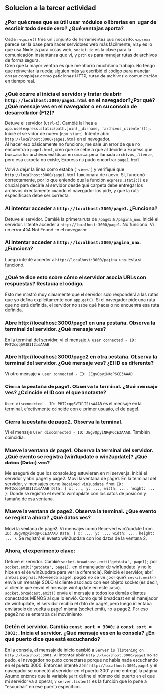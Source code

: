 ## Solución a la tercer actividad
### ¿Por qué crees que es útil usar módulos o librerías en lugar de escribir todo desde cero? ¿Qué ventajas aporta?
Cada ```require()``` trae un conjunto de herramientas que necesito. ```express``` parece ser la base para hacer servidores web más fácilmente, ```http``` es lo que usa Node.js para cosas web, ```socket.io``` es la clave para la comunicación instantánea que vi, y ```path``` es para manejar rutas de archivos de forma segura.  
Creo que la mayor ventaja es que me ahorro muchísimo trabajo. No tengo que reinventar la rueda; alguien más ya escribió el código para manejar cosas complejas como peticiones HTTP, rutas de archivos o comunicación en tiempo real.   
  
### ¿Qué ocurre al inicia el servidor y tratar de abrir ```http://localhost:3000/page1.html``` en el navegador?¿Por qué? ¿Qué mensaje ves en el navegador o en su consola de desarrollador (F12)?  
Detuve el servidor (```Ctrl+C```). Cambié la línea a ```app.use(express.static(path.join(__dirname, ‘archivos_cliente’)));```. Inicié el servidor de nuevo (```npm start```). Intenté abrir ```http://localhost:3000/page1.html``` en el navegador.  
Al hacer eso básicamente no funcionó, me sale un error de que no encuentra a ```page1.html```, creo que se debe a que al decirle a Express que buscara los archivos estáticos en una carpeta llamada ```archivos_cliente```, pero esa carpeta no existe, Express no pudo encontrar ```page1.html```.  

Volví a dejar la línea como estaba (```'views'```) y verifiqué que ```http://localhost:3000/page1.html``` funcionara de nuevo. Sí, funcionó correctamente, por lo que eniendo que la función ```express.static()``` es crucial para decirle al servidor desde qué carpeta debe entregar los archivos directamente cuando el navegador los pide, y que la ruta especificada debe ser correcta.  

### Al intentar acceder a ```http://localhost:3000/page1```. ¿Funciona?
Detuve el servidor. Cambié la primera ruta de ```/page1``` a ```/pagina_uno```. Inicié el servidor. Intenté acceder a ```http://localhost:3000/page1```. No funcionó. Vi un error 404 Not Found en el navegador.

### Al intentar acceder a ```http://localhost:3000/pagina_uno```. ¿Funciona?
Luego intenté acceder a ```http://localhost:3000/pagina_uno```. Esta sí funcionó.

### ¿Qué te dice esto sobre cómo el servidor asocia URLs con respuestas? Restaura el código.
Esto me mostró muy claramente que el servidor solo responderá a las rutas que yo defina explícitamente con ```app.get()```. Si el navegador pide una ruta que no está definida, el servidor no sabe qué hacer o no encuentra esa ruta definida.

### Abre http://localhost:3000/page1 en una pestaña. Observa la terminal del servidor. ¿Qué mensaje ves?
En la terminal del servidor, vi el mensaje ```A user connected - ID: PHT2cqq6VIU1I2isAAAB```

### Abre http://localhost:3000/page2 en otra pestaña. Observa la terminal del servidor. ¿Qué mensaje ves? ¿El ID es diferente?
Vi otro mensaje ```A user connected - ID: JEgvOpyiNRqP6CE3AAAD```

### Cierra la pestaña de page1. Observa la terminal. ¿Qué mensaje ves? ¿Coincide el ID con el que anotaste?
 ```User disconnected - ID: PHT2cqq6VIU1I2isAAAB``` es el mensaje en la terminal, efectivmente coincide con el primer usuario, el de page1.
 
###  Cierra la pestaña de page2. Observa la terminal.
Vi el mensaje ```User disconnected - ID: JEgvOpyiNRqP6CE3AAAD```. También coincidía.

### Mueve la ventana de page1. Observa la terminal del servidor. ¿Qué evento se registra (win1update o win2update)? ¿Qué datos (Data:) ves?
Me aseguré de que los console.log estuvieran en mi server.js. Inicié el servidor y abrí page1 y page2.
Moví la ventana de page1. En la terminal del servidor, vi mensajes como ```Received win1update from ID: PHT2cqq6VIU1I2isAAAB Data: { x: ..., y: ..., width: ..., height: ... }```. Donde se registró el evento win1update con los datos de posición y tamaño de esa ventana.

### Mueve la ventana de page2. Observa la terminal. ¿Qué evento se registra ahora? ¿Qué datos ves?
Moví la ventana de page2. Vi mensajes como Received win2update from ```ID: JEgvOpyiNRqP6CE3AAAD Data: { x: ..., y: ..., width: ..., height: ... }```. Se registró el evento win2update con los datos de la ventana 2.

### Ahora, el experimento clave: 
Detuve el servidor. Cambié ```socket.broadcast.emit('getdata', page1);``` por ```socket.emit('getdata', page1);``` en el manejador de win1update (y no lo hice en el de win2update para ver la diferencia). Reinicié el servidor, abrí ambas páginas. Moviendo page1. page2 no se ve ¿por qué? ```socket.emit()``` envía un mensaje SOLO al cliente asociado con ese objeto socket (es decir, al cliente que envió el mensaje win1update en este caso). ```socket.broadcast.emit()``` envía el mensaje a todos los demás clientes conectados MENOS al que lo envió. Como quité broadcast en el manejador de win1update, el servidor recibía el dato de page1, pero luego intentaba enviárselo de vuelta a page1 misma (socket.emit), no a page2. Por eso page2 no se enteraba del movimiento.

### Detén el servidor. Cambia ```const port = 3000;``` a ```const port = 3001;```. Inicia el servidor. ¿Qué mensaje ves en la consola? ¿En qué puerto dice que está escuchando?
En la consola, el mensaje de inicio cambió a ```Server is listening on http://localhost:3001```. Al intentar abrir ```http://localhost:3000/page1``` no se pudo, el navegador no pudo conectarse porque no había nada escuchando en el puerto 3000. Entonces intenté abrir ```http://localhost:3001/page1``` y el navegador se conectó al servidor en el puerto 3001 y me entregó la página. Asumo entoncs que la variable ```port``` define el número del puerto en el que mi servidor va a operar, y ```server.listen()``` es la función que lo pone a "escuchar" en ese puerto específico.
